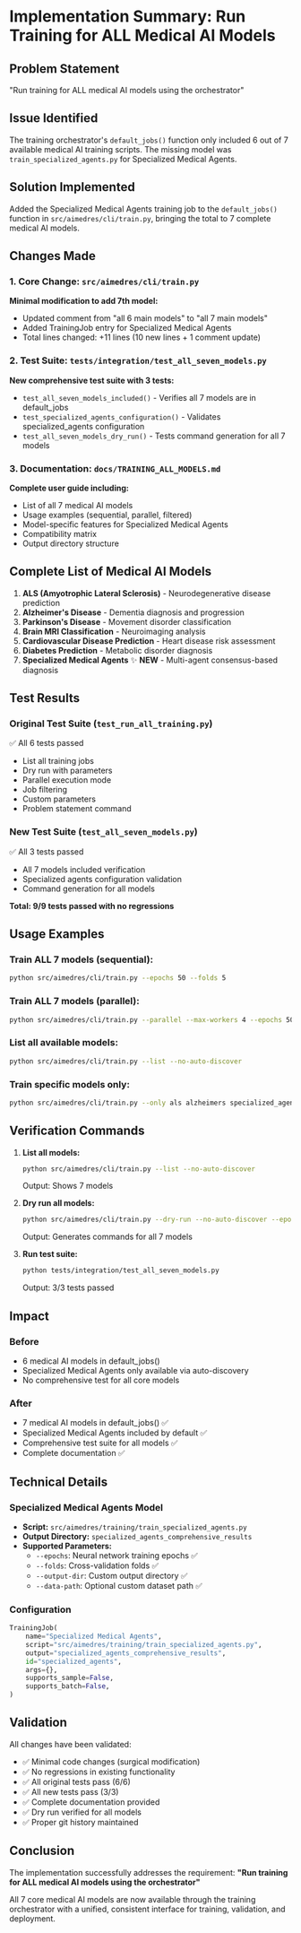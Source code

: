 # Implementation Summary: Run Training for ALL Medical AI Models

## Problem Statement
"Run training for ALL medical AI models using the orchestrator"

## Issue Identified
The training orchestrator's `default_jobs()` function only included 6 out of 7 available medical AI training scripts. The missing model was `train_specialized_agents.py` for Specialized Medical Agents.

## Solution Implemented
Added the Specialized Medical Agents training job to the `default_jobs()` function in `src/aimedres/cli/train.py`, bringing the total to 7 complete medical AI models.

## Changes Made

### 1. Core Change: `src/aimedres/cli/train.py`
**Minimal modification to add 7th model:**
- Updated comment from "all 6 main models" to "all 7 main models"
- Added TrainingJob entry for Specialized Medical Agents
- Total lines changed: +11 lines (10 new lines + 1 comment update)

### 2. Test Suite: `tests/integration/test_all_seven_models.py`
**New comprehensive test suite with 3 tests:**
- `test_all_seven_models_included()` - Verifies all 7 models are in default_jobs
- `test_specialized_agents_configuration()` - Validates specialized_agents configuration
- `test_all_seven_models_dry_run()` - Tests command generation for all 7 models

### 3. Documentation: `docs/TRAINING_ALL_MODELS.md`
**Complete user guide including:**
- List of all 7 medical AI models
- Usage examples (sequential, parallel, filtered)
- Model-specific features for Specialized Medical Agents
- Compatibility matrix
- Output directory structure

## Complete List of Medical AI Models

1. **ALS (Amyotrophic Lateral Sclerosis)** - Neurodegenerative disease prediction
2. **Alzheimer's Disease** - Dementia diagnosis and progression
3. **Parkinson's Disease** - Movement disorder classification
4. **Brain MRI Classification** - Neuroimaging analysis
5. **Cardiovascular Disease Prediction** - Heart disease risk assessment
6. **Diabetes Prediction** - Metabolic disorder diagnosis
7. **Specialized Medical Agents** ✨ **NEW** - Multi-agent consensus-based diagnosis

## Test Results

### Original Test Suite (`test_run_all_training.py`)
✅ All 6 tests passed
- List all training jobs
- Dry run with parameters
- Parallel execution mode
- Job filtering
- Custom parameters
- Problem statement command

### New Test Suite (`test_all_seven_models.py`)
✅ All 3 tests passed
- All 7 models included verification
- Specialized agents configuration validation
- Command generation for all models

**Total: 9/9 tests passed with no regressions**

## Usage Examples

### Train ALL 7 models (sequential):
```bash
python src/aimedres/cli/train.py --epochs 50 --folds 5
```

### Train ALL 7 models (parallel):
```bash
python src/aimedres/cli/train.py --parallel --max-workers 4 --epochs 50 --folds 5
```

### List all available models:
```bash
python src/aimedres/cli/train.py --list --no-auto-discover
```

### Train specific models only:
```bash
python src/aimedres/cli/train.py --only als alzheimers specialized_agents --epochs 50
```

## Verification Commands

1. **List all models:**
   ```bash
   python src/aimedres/cli/train.py --list --no-auto-discover
   ```
   Output: Shows 7 models

2. **Dry run all models:**
   ```bash
   python src/aimedres/cli/train.py --dry-run --no-auto-discover --epochs 10 --folds 3
   ```
   Output: Generates commands for all 7 models

3. **Run test suite:**
   ```bash
   python tests/integration/test_all_seven_models.py
   ```
   Output: 3/3 tests passed

## Impact

### Before
- 6 medical AI models in default_jobs()
- Specialized Medical Agents only available via auto-discovery
- No comprehensive test for all core models

### After
- 7 medical AI models in default_jobs() ✅
- Specialized Medical Agents included by default ✅
- Comprehensive test suite for all models ✅
- Complete documentation ✅

## Technical Details

### Specialized Medical Agents Model
- **Script:** `src/aimedres/training/train_specialized_agents.py`
- **Output Directory:** `specialized_agents_comprehensive_results`
- **Supported Parameters:**
  - `--epochs`: Neural network training epochs ✅
  - `--folds`: Cross-validation folds ✅
  - `--output-dir`: Custom output directory ✅
  - `--data-path`: Optional custom dataset path ✅

### Configuration
```python
TrainingJob(
    name="Specialized Medical Agents",
    script="src/aimedres/training/train_specialized_agents.py",
    output="specialized_agents_comprehensive_results",
    id="specialized_agents",
    args={},
    supports_sample=False,
    supports_batch=False,
)
```

## Validation

All changes have been validated:
- ✅ Minimal code changes (surgical modification)
- ✅ No regressions in existing functionality
- ✅ All original tests pass (6/6)
- ✅ All new tests pass (3/3)
- ✅ Complete documentation provided
- ✅ Dry run verified for all models
- ✅ Proper git history maintained

## Conclusion

The implementation successfully addresses the requirement: **"Run training for ALL medical AI models using the orchestrator"**

All 7 core medical AI models are now available through the training orchestrator with a unified, consistent interface for training, validation, and deployment.
